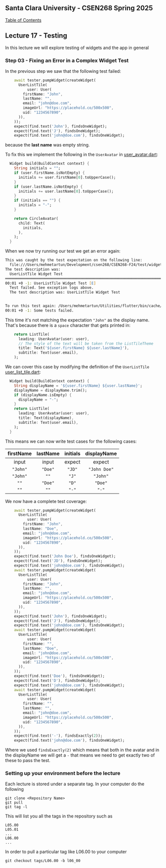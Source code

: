 ## Santa Clara University - CSEN268 Spring 2025

[Table of Contents](/toc.md)



## Lecture 17 - Testing
In this lecture we will explore testing of widgets and the app in general

### Step 03 - Fixing an Error in a Complex Widget Test
In the previous step we saw that the following test failed:
```dart
    await tester.pumpWidget(createWidget(
      UserListTile(
          user: User(
        firstName: "John",
        lastName: "",
        email: "john@doe.com",
        imageUrl: "https://placehold.co/500x500",
        uid: "1234567890",
      )),
    ));
    expect(find.text('John'), findsOneWidget);
    expect(find.text('J'), findsOneWidget);
    expect(find.text('john@doe.com'), findsOneWidget);
```
because the **last name** was empty string.

To fix this we implement the following in the `UserAvatar` in [user_avatar.dart](/lib/widgets/user_avatar.dart):
```dart
  Widget build(BuildContext context) {
    String initials = "";
    if (user.firstName.isNotEmpty) {
      initials += user.firstName[0].toUpperCase();
    }
    if (user.lastName.isNotEmpty) {
      initials += user.lastName[0].toUpperCase();
    }
    if (initials == "") {
      initials = "-";
    }

    return CircleAvatar(
      child: Text(
        initials,
      ),
    );
  }
```
When we now try running our test we get an error again:
```zsh
This was caught by the test expectation on the following line:
  file:///Users/mehmetartun/Development/csen268/CSEN268-F24/test/widget_test.dart line 45
The test description was:
  UserListTile Widget Test
════════════════════════════════════════════════════════════════════════════════════════════════════
00:01 +0 -1: UserListTile Widget Test [E]                                                                         
  Test failed. See exception logs above.
  The test description was: UserListTile Widget Test
  

To run this test again: /Users/mehmetartun/Utilities/flutter/bin/cache/dart-sdk/bin/dart test /Users/mehmetartun/Development/csen268/CSEN268-F24/test/widget_test.dart -p vm --plain-name 'UserListTile Widget Test'
00:01 +0 -1: Some tests failed.    
```
This time it's not matching the expectation `"John"` as the display name. That's because there is a `space` character that gets printed in:
```dart
    return ListTile(
      leading: UserAvatar(user: user),
      // The style of the text will be taken from the ListTileTheme
      title: Text('${user.firstName} ${user.lastName}'),
      subtitle: Text(user.email),
    );
```
We can cover this case by modifying the definition of the `UserListTile` [user_list_tile.dart](/lib/widgets/user_list_tile.dart):
```dart
  Widget build(BuildContext context) {
    String displayName = '${user.firstName} ${user.lastName}';
    displayName = displayName.trim();
    if (displayName.isEmpty) {
      displayName = "-";
    }
    return ListTile(
      leading: UserAvatar(user: user),
      title: Text(displayName),
      subtitle: Text(user.email),
    );
  }
```
This means we can now write test cases for the following cases:


| firstName | lastName | initials  | displayName |
| :-:|:-:|:-:|:-:|
| input | input | expect | expect |
|  `"John"` | `"Doe"` | `"JD"` | `"John Doe"` |
|  `"John"` | `""` | `"J"` | `"John"` |
|  `""` | `"Doe"` | `"D"` | `"Doe"` |
|  `""` | `""` | `"-"` | `"-"` |

We now have a complete test coverage:
```dart
    await tester.pumpWidget(createWidget(
      UserListTile(
          user: User(
        firstName: "John",
        lastName: "Doe",
        email: "john@doe.com",
        imageUrl: "https://placehold.co/500x500",
        uid: "1234567890",
      )),
    ));
    expect(find.text('John Doe'), findsOneWidget);
    expect(find.text('JD'), findsOneWidget);
    expect(find.text('john@doe.com'), findsOneWidget);
    await tester.pumpWidget(createWidget(
      UserListTile(
          user: User(
        firstName: "John",
        lastName: "",
        email: "john@doe.com",
        imageUrl: "https://placehold.co/500x500",
        uid: "1234567890",
      )),
    ));
    expect(find.text('John'), findsOneWidget);
    expect(find.text('J'), findsOneWidget);
    expect(find.text('john@doe.com'), findsOneWidget);
    await tester.pumpWidget(createWidget(
      UserListTile(
          user: User(
        firstName: "",
        lastName: "Doe",
        email: "john@doe.com",
        imageUrl: "https://placehold.co/500x500",
        uid: "1234567890",
      )),
    ));
    expect(find.text('Doe'), findsOneWidget);
    expect(find.text('D'), findsOneWidget);
    expect(find.text('john@doe.com'), findsOneWidget);
    await tester.pumpWidget(createWidget(
      UserListTile(
          user: User(
        firstName: "",
        lastName: "",
        email: "john@doe.com",
        imageUrl: "https://placehold.co/500x500",
        uid: "1234567890",
      )),
    ));
    expect(find.text('-'), findsExactly(2));
    expect(find.text('john@doe.com'), findsOneWidget);
```
Where we used `findsExactly(2)` which means that both in the avatar and in the 
displayName we will get a `-` that means we need to get exactly two of these to pass the test.




### Setting up your environment before the lecture

Each lecture is stored under a separate tag. In your computer do the following

    git clone <Repository Name>
    git pull
    git tag -l

This will list you all the tags in the repository such as

    L05.00
    L05.01
    ...
    L06.00
    ...

In order to pull a particular tag like L06.00 to your computer

    git checkout tags/L06.00 -b l06_00


